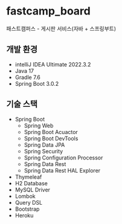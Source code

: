 # fastcamp_board

패스트캠퍼스 - 게시판 서비스(자바 + 스프링부트)

## 개발 환경
* intelliJ IDEA Ultimate 2022.3.2
* Java 17
* Gradle 7.6
* Spring Boot 3.0.2

## 기술 스택
* Spring Boot
  * Spring Web
  * Spring Boot Acuactor
  * Spring Boot DevTools
  * Spring Data JPA
  * Spring Security
  * Spring Configuration Processor
  * Spring Data Rest
  * Spring Data Rest HAL Explorer
* Thymeleaf
* H2 Database
* MySQL Driver
* Lombok
* Query DSL
* Bootstrap
* Heroku


